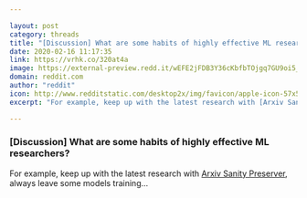 ```yaml
---

layout: post
category: threads
title: "[Discussion] What are some habits of highly effective ML researchers?"
date: 2020-02-16 11:17:35
link: https://vrhk.co/320at4a
image: https://external-preview.redd.it/wEFE2jFDB3Y36cKbfbTOjgq7GU9oi5_QzylgFKHzV10.jpg?width=149&height=78.0104712042&auto=webp&s=7633442613d50ea261615cde0a1977b8f0b9f7aa
domain: reddit.com
author: "reddit"
icon: http://www.redditstatic.com/desktop2x/img/favicon/apple-icon-57x57.png
excerpt: "For example, keep up with the latest research with [Arxiv Sanity Preserver](<http://www.arxiv-sanity.com/>), always leave some models training..."

---
```


### [Discussion] What are some habits of highly effective ML researchers?

For example, keep up with the latest research with [Arxiv Sanity Preserver](<http://www.arxiv-sanity.com/>), always leave some models training...
